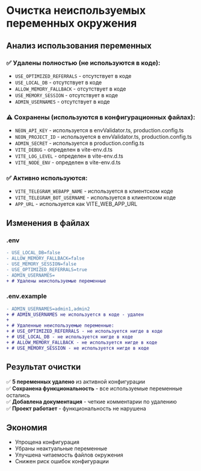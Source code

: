# Очистка неиспользуемых переменных окружения

## Анализ использования переменных

### ✅ Удалены полностью (не используются в коде):
- `USE_OPTIMIZED_REFERRALS` - отсутствует в коде
- `USE_LOCAL_DB` - отсутствует в коде  
- `ALLOW_MEMORY_FALLBACK` - отсутствует в коде
- `USE_MEMORY_SESSION` - отсутствует в коде
- `ADMIN_USERNAMES` - отсутствует в коде

### ⚠️ Сохранены (используются в конфигурационных файлах):
- `NEON_API_KEY` - используется в envValidator.ts, production.config.ts
- `NEON_PROJECT_ID` - используется в envValidator.ts, production.config.ts
- `ADMIN_SECRET` - используется в production.config.ts
- `VITE_DEBUG` - определен в vite-env.d.ts
- `VITE_LOG_LEVEL` - определен в vite-env.d.ts
- `VITE_NODE_ENV` - определен в vite-env.d.ts

### ✅ Активно используются:
- `VITE_TELEGRAM_WEBAPP_NAME` - используется в клиентском коде
- `VITE_TELEGRAM_BOT_USERNAME` - используется в клиентском коде
- `APP_URL` - используется как VITE_WEB_APP_URL

## Изменения в файлах

### .env
```diff
- USE_LOCAL_DB=false
- ALLOW_MEMORY_FALLBACK=false  
- USE_MEMORY_SESSION=false
- USE_OPTIMIZED_REFERRALS=true
- ADMIN_USERNAMES=
+ # Удалены неиспользуемые переменные
```

### .env.example
```diff
- ADMIN_USERNAMES=admin1,admin2
+ # ADMIN_USERNAMES не используется в коде - удален
+ 
+ # Удаленные неиспользуемые переменные:
+ # USE_OPTIMIZED_REFERRALS - не используется нигде в коде
+ # USE_LOCAL_DB - не используется нигде в коде  
+ # ALLOW_MEMORY_FALLBACK - не используется нигде в коде
+ # USE_MEMORY_SESSION - не используется нигде в коде
```

## Результат очистки

✅ **5 переменных удалено** из активной конфигурации  
✅ **Сохранена функциональность** - все используемые переменные остались  
✅ **Добавлена документация** - четкие комментарии по удалению  
✅ **Проект работает** - функциональность не нарушена

## Экономия
- Упрощена конфигурация
- Убраны неактуальные переменные
- Улучшена читаемость файлов окружения
- Снижен риск ошибок конфигурации